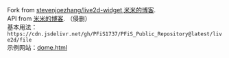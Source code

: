 Fork from [stevenjoezhang/live2d-widget](https://github.com/stevenjoezhang/live2d-widget),[米米的博客](https://zhangshuqiao.org).<br />
API from [米米的博客](https://zhangshuqiao.org). （侵删）<br />
基本用法：``https://cdn.jsdelivr.net/gh/PFiS1737/PFiS_Public_Repository@latest/live2d/file``<br />
示例网站：[dome.html](http://pfis.infinityfreeapp.com/live2d_widget_demo.html)
